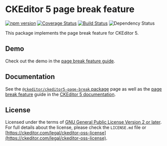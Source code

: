 CKEditor 5 page break feature
===========================

[![npm version](https://badge.fury.io/js/%40ckeditor%2Fckeditor5-page-break.svg)](https://www.npmjs.com/package/@ckeditor/ckeditor5-page-break)
[![Coverage Status](https://coveralls.io/repos/github/ckeditor/ckeditor5/badge.svg?branch=master)](https://coveralls.io/github/ckeditor/ckeditor5?branch=master)
[![Build Status](https://app.travis-ci.com/github/ckeditor/ckeditor5.svg?branch=master)](https://app.travis-ci.com/github/ckeditor/ckeditor5)
![Dependency Status](https://img.shields.io/librariesio/release/npm/ckeditor5)

This package implements the page break feature for CKEditor 5.

## Demo

Check out the demo in the [page break feature guide](https://ckeditor.com/docs/ckeditor5/latest/features/page-break.html#demo).

## Documentation

See the [`@ckeditor/ckeditor5-page-break` package](https://ckeditor.com/docs/ckeditor5/latest/api/page-break.html) page as well as the [page break feature](https://ckeditor.com/docs/ckeditor5/latest/features/page-break.html) guide in the [CKEditor 5 documentation](https://ckeditor.com/docs/ckeditor5/latest/).

## License

Licensed under the terms of [GNU General Public License Version 2 or later](http://www.gnu.org/licenses/gpl.html). For full details about the license, please check the `LICENSE.md` file or [https://ckeditor.com/legal/ckeditor-oss-license](https://ckeditor.com/legal/ckeditor-oss-license).
